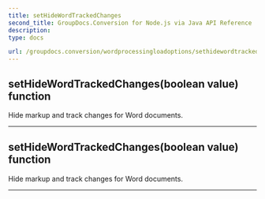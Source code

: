 ```yaml
---
title: setHideWordTrackedChanges
second_title: GroupDocs.Conversion for Node.js via Java API Reference
description: 
type: docs

url: /groupdocs.conversion/wordprocessingloadoptions/sethidewordtrackedchanges/
---
```


## setHideWordTrackedChanges(boolean value)  function

 Hide markup and track changes for Word documents.
 


---


## setHideWordTrackedChanges(boolean value)  function

 Hide markup and track changes for Word documents.
 


---


